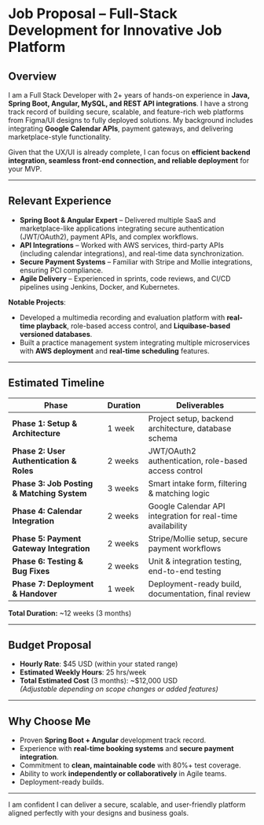 # Job Proposal – Full-Stack Development for Innovative Job Platform

## Overview
I am a Full Stack Developer with 2+ years of hands-on experience in **Java, Spring Boot, Angular, MySQL, and REST API integrations**. I have a strong track record of building secure, scalable, and feature-rich web platforms from Figma/UI designs to fully deployed solutions. My background includes integrating **Google Calendar APIs**, payment gateways, and delivering marketplace-style functionality.

Given that the UX/UI is already complete, I can focus on **efficient backend integration, seamless front-end connection, and reliable deployment** for your MVP.

---

## Relevant Experience
- **Spring Boot & Angular Expert** – Delivered multiple SaaS and marketplace-like applications integrating secure authentication (JWT/OAuth2), payment APIs, and complex workflows.
- **API Integrations** – Worked with AWS services, third-party APIs (including calendar integrations), and real-time data synchronization.
- **Secure Payment Systems** – Familiar with Stripe and Mollie integrations, ensuring PCI compliance.
- **Agile Delivery** – Experienced in sprints, code reviews, and CI/CD pipelines using Jenkins, Docker, and Kubernetes.

**Notable Projects**:
- Developed a multimedia recording and evaluation platform with **real-time playback**, role-based access control, and **Liquibase-based versioned databases**.
- Built a practice management system integrating multiple microservices with **AWS deployment** and **real-time scheduling** features.

---

## Estimated Timeline

| Phase                          | Duration       | Deliverables |
|--------------------------------|---------------|--------------|
| **Phase 1: Setup & Architecture** | 1 week        | Project setup, backend architecture, database schema |
| **Phase 2: User Authentication & Roles** | 2 weeks       | JWT/OAuth2 authentication, role-based access control |
| **Phase 3: Job Posting & Matching System** | 3 weeks       | Smart intake form, filtering & matching logic |
| **Phase 4: Calendar Integration** | 2 weeks       | Google Calendar API integration for real-time availability |
| **Phase 5: Payment Gateway Integration** | 2 weeks       | Stripe/Mollie setup, secure payment workflows |
| **Phase 6: Testing & Bug Fixes** | 2 weeks       | Unit & integration testing, end-to-end testing |
| **Phase 7: Deployment & Handover** | 1 week        | Deployment-ready build, documentation, final review |

**Total Duration:** ~12 weeks (3 months)

---

## Budget Proposal

- **Hourly Rate**: $45 USD (within your stated range)
- **Estimated Weekly Hours**: 25 hrs/week
- **Total Estimated Cost** (3 months): ~$12,000 USD  
  *(Adjustable depending on scope changes or added features)*

---

## Why Choose Me
- Proven **Spring Boot + Angular** development track record.
- Experience with **real-time booking systems** and **secure payment integration**.
- Commitment to **clean, maintainable code** with 80%+ test coverage.
- Ability to work **independently or collaboratively** in Agile teams.
- Deployment-ready builds.

---

I am confident I can deliver a secure, scalable, and user-friendly platform aligned perfectly with your designs and business goals.
